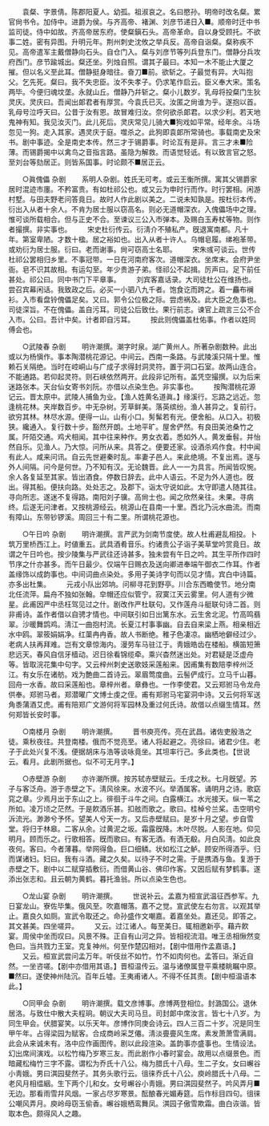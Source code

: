 <!-- { "loadSidebar": true } -->
　　袁粲、字景倩。陈郡阳夏人。幼孤。祖淑哀之。名曰愍孙。明帝时改名粲。累官尙书令。加侍中。进爵为侯。与齐高帝、褚渊、刘彦节递日入■。顺帝时迁中书监司徒。侍中如故。齐高帝居东府。使粲鎭石头。高帝革命。自以身受顾托。不欲事二姓。密有异图。升明元年。荆州刺史沈攸之举兵反。高帝自诣粲。粲称疾不见。高帝遣军主戴僧静向石头。自仓门入。粲与刘彦节等列兵登东门。僧静分兵攻府西门。彦节踰城出。粲还坐。列烛自照。谓其子最曰。本知一木不能止大厦之摧。但以名义至此耳。僧静挺身暗往。奋刀■前。欲斩之。子最觉有异。大叫抱父。乞先死。粲曰。我不失忠臣。汝不失孝子。仍求笔作启云。臣义奉大宋。策名两毕。今便归魂坟垄。永就山丘。僧静乃幷斩之。粲小儿数岁。乳母将投粲门生狄灵庆。灵庆曰。吾闻出郞君者有厚赏。今袁氏已灭。汝匿之尙谁为乎。遂抱以首。乳母号泣呼天曰。公昔于汝有恩。故冒难归汝。奈何欲杀郞君。以求少利。若天地鬼神有知。我见汝灭门。此儿死后。灵庆常见儿骑大■狗戏如平常。经年余。斗场忽见一狗。走入其家。遇灵庆于庭。噬杀之。此狗即袁郞所常骑也。事载南史及宋书。剧中事迹。全是南史本传。然三才于锡爵事。时论互有是非。言三才未■险薄。而锡爵揭中以禽鸟之音指言路。虽隐为解救。而语觉轻诋。有以致言官之怒。至刘台等劾居正。则皆系国事。时论颇不■居正云。 

　　○眞傀儡 杂剧 
　　系明人杂剧。姓氏无可考。或云王衡所撰。寓其父锡爵家居时混迹市廛。不矜富贵。有如杜祁公也。或又云为申时行而作。时行罢相。闲游村墅。与田夫野老问答竟日。故时人作此剧以美之。二说未知孰是。按杜衍本传。衍出入从者十余人。不肯为居士服以窃高名。则必无道帽深衣。入傀儡场中之理。惟可谈所载相合。但与正史不合。至谏议三公入市弹本。及赐白玉寿杖等物。则作者撮撰。非实事也。 
　　宋史杜衍传云。衍淸介不殖私产。旣退寓南都。凡十年。第室卑陋。才数十楹。居之裕如也。出入从者十许人。乌帽皂履。绨袍革带。或劝衍为居士服。衍曰。老而谢事。尙可窃高士名耶。 
　　宋朱彧可谈云。世传杜祁公罢相归乡里。不事冠带。一日在河南府客次。道帽深衣。坐席末。会府尹坐衙。皂不识其故相。有运勾至。年少贵游子弟。怪祁公不起揖。厉声曰。足下前任甚处。祁公曰。同中书门下平章事。 
　　刘宾客嘉话录。大司徒杜公在维扬也。尝召宾幕闲话。我致政之后。必买一小驷八九千者。饱食讫而跨之。着一麤布襕衫。入市看盘铃傀儡足矣。又曰。郭令公位极之际。尝虑祸及。此大臣之危事也。司徒深旨。不在傀儡。盖自污耳。司徒公后致仕。果行前志。谏官上疏言三公不合入市。公曰。吾计中矣。计者即自污耳。 
　　按此则傀儡盖杜佑事。作者以姓同傅会也。 

　　○武陵春 杂剧 
　　明许潮撰。潮字时泉。湖广黄州人。所著杂剧数种。此出或以为杨愼作。事本陶潜桃花源记。中间云。西南一条路。与武陵溪只隔十里。惟赖石关隔绝。当时在崆峒山与广成子求得封洞灵符。置于洞口石室。故两山连合。不能通路。若仰起灵符。则石峡依然两开。此段非记所有。盖凭空撮撰。以为后来迷路张本。天台仙女寄书刘阮。亦借以点染生色。非实事也。 
　　按陶潜桃花源记云。晋太原中。武陵人捕鱼为业。【渔人姓黄名道眞。】缘溪行。忘路之远近。忽逢桃花林。夹岸数百步。中无杂树。芳草鲜美。落英缤纷。渔人甚异之。复前行。欲穷其林。林尽水源。便得一山。山有小口。髣髴若有光。便舍船。从口入。初极狭。纔通入。复行数十步。豁然开朗。土地平旷。屋舍俨然。有良田美池桑竹之属。阡陌交通。鸡犬相闻。其中往来种作。男女衣着。悉如外人。黄发垂髫。并怡然自乐。见渔人。乃大惊。问所从来。具答之。便要还家。设酒杀鸡作食。村中闻有此人。咸来问讯。自云先世避秦时乱。率妻子邑人。来此绝境。不复出焉。遂与外人间隔。问今是何世。乃不知有汉。无论魏晋。此人一一为具言。所闻皆叹惋。余人各复延至其家。皆出酒食。停数日辞去。此中人语云。不足为外人道也。旣出。得其船。便扶向路。处处志之。及郡下。诣太守说如此。太守即遣人随其往。寻向所志。遂迷不复得路。南阳刘子骥。高尙士也。闻之欣然亲往。未果。寻病终。后遂无问津者。又按桃源经云。桃源山在县南一十里。西北乃沅水曲流。而南有障山。东带钞锣溪。周回三十有二里。所谓桃花源也。 

　　○午日吟 杂剧 
　　明许潮撰。言严武为剑南节度使。故人杜甫避乱相投。卜筑万里桥西江上。时値重五。武具酒肴音乐。约诸贵公子诣子美草堂吟赏竟日。故谓之午日吟也。按少陵集与严武往还诗甚多。独未尝有午日之吟。其生平所作四时节序之什亦甚多。而午日最少。仅端午日赐衣及送向卿进奉端午御衣二作耳。作者盖缘饰以成韵事也。中间词曲点染处。多用子美诗字句而以见才情。宾白中诗篇。亦多出杜集。 
　　元戎小队出郊垧。问柳寻花到野亭。川合东西瞻使节。地分南北任流萍。扁舟不独如张翰。皁帽还应似管宁。寂寞江天云雾里。何人道有少微星。此甫因严中丞枉驾见过之什。剧改作严杜联句。又作莲舟斗艇联句诗二首。则非甫诗。盖作者借以自骋才情也。中间联引如日出篱东水。云生舍北泥。竹高鸣翡翠。沙暖舞鹍鸡。淸江一曲抱村流。长夏江村事事幽。自去自来梁上燕。相亲相近水中鸥。翠筱娟娟净。红蕖冉冉香。故人书断绝。稚子色凄凉。幽栖地僻经过少。老病人扶再拜难。岂有文章惊海内。漫劳车马驻江于。靑娥皓齿在楼船。横笛短箫悲远天。春风自信牙樯动。迟日徐看锦缆牵。乘兴杳然迷出处。对君疑是泛虚舟等。皆取浣花集中句字。又云梓州刺史送歌妓采莲船来。因甫集有数陪李梓州泛江。有女乐在诸舫。戏为艶曲二首诗云。翠眉莺度曲。云髻俨成行。立马千山暮。回舟一水香。故曰采莲船也。章梓州者。章彝也。一作李使君。又云郑驸马令龙舟供奉。郑驸马者。郑潜曜广文博士虔之侄。甫有郑驸马宅宴洞中诗。又云何将军送角黍蒲酒艾虎。甫有陪郑广文游何将军园林及重过何氏诗。故借以点缀生情耳。然何郑皆长安时事。 

　　○南楼月 杂剧 
　　明许潮撰。 
　　晋书庾亮传。亮在武昌。诸佐吏殷浩之徒。乘秋夜往。共登南楼。俄而不觉亮至。诸人将起避之。亮徐曰。诸君少住。老子于此处兴复不浅。便据胡床与浩等谈咏竟坐。其坦率行己。多此类也。【世说云。看月。此剧所据也。似不可无月字。】 

　　○赤壁游 杂剧 
　　亦许潮所撰。按苏轼赤壁赋云。壬戌之秋。七月旣望。苏子与客泛舟。游于赤壁之下。淸风徐来。水波不兴。举酒属客。诵明月之诗。歌窈窕之章。少焉月出于东山之上。徘徊于斗牛之间。白露横江。水光接天。纵一苇之所如。凌万顷之茫然。于是飮酒乐甚。扣舷而歌之。歌曰。桂棹兮兰桨。击空明兮泝流光。渺渺兮予怀。望美人兮天一方。又后赤壁赋曰。是岁十月之望。步自雪堂。将归于林皋。二客从余。过黄泥之坂。霜露旣降。木叶尽脱。人影在地。仰见明月。顾而乐之。行歌相答。旣而歌曰。有客无酒。有酒无殽。月白风淸。如此良夜何。客曰。今者薄暮。举网得鱼。巨口细鳞。状如松江之鲈。顾安所得酒乎。归而谋诸妇。妇曰。我有斗酒。藏之久矣。以待子不时之需。于是携酒与鱼。复游于赤壁之下。剧中以二赋穿插敷衍。而借黄山谷、佛印作客。又因后赋有梦鹤事。遂添出张志和。且云朝为黄鹤。暮托渔翁。所以点染生色也。 

　　○龙山宴 杂剧 
　　明许潮撰。 
　　世说补云。孟嘉为桓宣武温征西参军。九日宴龙山。寮佐毕集。俄风至。吹嘉帽落。嘉不之觉。宣武使左右勿言。以观其举止。嘉良久如厕。宣武令取还之。命孙盛作文嘲嘉。着嘉坐处。嘉还见。即答之。其文甚美。四坐嗟异。 
　　又云。过江诸人。每至美日。辄相邀新亭。藉卉飮宴。周侯中坐而叹曰。风景不殊。正自有山河之异。皆相视流泪。唯王丞相愀然变色曰。当共戮力王室。克复神州。何至作楚囚相对。【剧中借用作孟嘉语。】 
　　又云。桓宣武尝问孟万年。听伎丝不如竹。竹不如肉何也。孟答曰。渐近自然。一坐咨嗟。【剧中亦借用其语。】晋桓温传云。温与诸僚属登平乘楼眺瞩中原。■然曰。遂使神州陆沉。百年丘墟。王夷甫诸人。不得不任其责。【剧中桓温语本此。】 

　　○同甲会 杂剧 
　　明许潮撰。载文彦博事。彦博两登相位。封潞国公。退休居洛。与致仕中散大夫程珦。朝议大夫司马旦。司封郞中席汝言。皆七十八岁。为同生甲会。伏腊宴笑。以乐天年。彦博作同庚会诗云。四人三百二十岁。况是同生甲午年。占得梁园为赋客。合成商岭采芝僊。淸淡亹亹风生席。素发萧萧雪满肩。此会从来诚未有。洛中应作画图传。剧以此段渲染。盖韵事亦盛事也。生情设法。幻出席间演戏。以松竹梅乃岁寒三友。而此剧作小春时宴会。故用以点缀景色。而暗藏松梅竹三字不露。谓松为乔氏十八公。梅为腊氏十八母。生二子女。女曰嶰谷小靑娥。男曰淇园斐然子。其务头歌行云。徂徕乔氏十八公。庾岭腊氏十八母。二老风月相缊絪。生下两个儿和女。女号嶰谷小靑娥。男曰淇园斐然子。吟风弄月■无边。那看雨雪幷风烟。一家占尽岁寒景。酝酿春光媚寿筵。后作标目四句。徂徕公嘲风弄月。庾岭母窃玉偷香。嶰谷娥栖鸾舞凤。淇园子傲雪欺霜。曲白诙谐。皆取本色。颇得风人之趣。 
